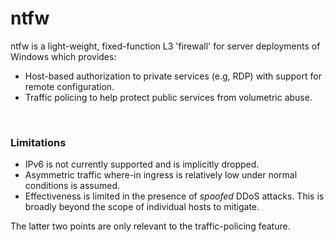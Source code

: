 # ntfw
ntfw is a light-weight, fixed-function L3 'firewall' for server deployments of Windows which provides:

- Host-based authorization to private services (e.g, RDP) with support for remote configuration.
- Traffic policing to help protect public services from volumetric abuse.

<br>

### Limitations

- IPv6 is not currently supported and is implicitly dropped.
- Asymmetric traffic where-in ingress is relatively low under normal conditions is assumed.
- Effectiveness is limited in the presence of *spoofed* DDoS attacks. This is broadly beyond the scope of individual hosts to mitigate.

The latter two points are only relevant to the traffic-policing feature.

